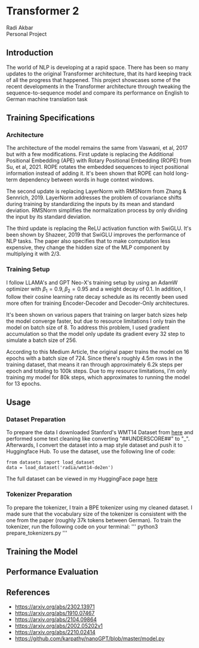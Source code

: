 # Transformer 2
Radi Akbar <br>
Personal Project

## Introduction
The world of NLP is developing at a rapid space. There has been so many updates to the original Transformer architecture, that its hard keeping track of all the progress that happened. This project showcases some of the recent developments in the Transformer architecture through tweaking the sequence-to-sequence model and compare its performance on English to German machine translation task

## Training Specifications
### Architecture
The architecture of the model remains the same from Vaswani, et al, 2017 but with a few modifications. First update is replacing the Additional Positional Embedding (APE) with Rotary Positional Embedding (ROPE) from Su, et al, 2021. ROPE rotates the embedded sequences to inject positional information instead of adding it. It's been shown that ROPE can hold long-term dependency between words in huge context windows. <br>

The second update is replacing LayerNorm with RMSNorm from Zhang & Sennrich, 2019. LayerNorm addresses the problem of covariance shifts during training by standardizing the inputs by its mean and standard deviation. RMSNorm simplifies the normalization process by only dividing the input by its standard deviation. <br>

The third update is replacing the ReLU activation function with SwiGLU. It's been shown by Shazeer, 2019 that SwiGLU improves the performance of NLP tasks. The paper also specifies that to make computation less expensive, they change the hidden size of the MLP component by multiplying it with 2/3.

### Training Setup
I follow LLAMA's and GPT Neo-X's training setup by using an AdamW optimizer with $\beta_1 = 0.9, \beta_2 = 0.95$ and a weight decay of 0.1. In addition, I follow their cosine learning rate decay schedule as its recently been used more often for training Encoder-Decoder and Decoder-Only architectures. <br>

It's been shown on various papers that training on larger batch sizes help the model converge faster, but due to resource limitations I only train the model on batch size of 8. To address this problem, I used gradient accumulation so that the model only update its gradient every 32 step to simulate a batch size of 256. <br> 

According to this Medium Article, the original paper trains the model on 16 epochs with a batch size of 724. Since there's roughly 4.5m rows in the training dataset, that means it ran through approximately 6.2k steps per epoch and totaling to 100k steps. Due to my resource limitations, I'm only training my model for 80k steps, which approximates to running the model for 13 epochs. 

## Usage
### Dataset Preparation
To prepare the data I downloaded Stanford's WMT14 Dataset from [here](https://nlp.stanford.edu/projects/nmt/) and performed some text cleaning like converting "##UNDERSCORE##" to "_". Afterwards, I convert the dataset into a map style dataset and push it to Huggingface Hub. To use the dataset, use the following line of code:
```
from datasets import load_dataset
data = load_dataset('radia/wmt14-de2en')
```
The full dataset can be viewed in my HuggingFace page [here](https://huggingface.co/)

### Tokenizer Preparation
To prepare the tokenizer, I train a BPE tokenizer using my cleaned dataset. I made sure that the vocabulary size of the tokenizer is consistent with the one from the paper (roughly 37k tokens between German). To train the tokenizer, run the following code on your terminal:
'''
python3 prepare_tokenizers.py
'''

## Training the Model
## Performance Evaluation
## References
- https://arxiv.org/abs/2302.13971
- https://arxiv.org/abs/1910.07467
- https://arxiv.org/abs/2104.09864
- https://arxiv.org/abs/2002.05202v1
- https://arxiv.org/abs/2210.02414
- https://github.com/karpathy/nanoGPT/blob/master/model.py
